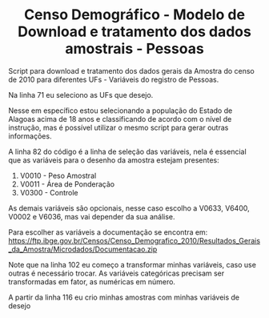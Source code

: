 <h1 align="center">Censo Demográfico - Modelo de Download e tratamento dos dados amostrais -  Pessoas</h1>


Script para download e tratamento dos dados gerais da Amostra do censo de 2010 para diferentes UFs - Variáveis do registro de Pessoas.

Na linha 71 eu seleciono as UFs que desejo.

Nesse em específico estou selecionando a população do Estado de Alagoas acima de 18 anos e classificando de acordo com o nível de instrução, mas é possível utilizar o mesmo script para gerar outras informações.

A linha 82 do código é a linha de seleção das variáveis, nela é essencial que as variáveis para o desenho da amostra estejam presentes:
1. V0010 - Peso Amostral
2. V0011 - Área de Ponderação
3. V0300 - Controle 

As demais variáveis são opcionais, nesse caso escolho a V0633, V6400, V0002 e V6036, mas vai depender da sua análise.

Para escolher as variáveis a documentação se encontra em: https://ftp.ibge.gov.br/Censos/Censo_Demografico_2010/Resultados_Gerais_da_Amostra/Microdados/Documentacao.zip

Note que na linha 102 eu começo a transformar minhas variáveis, caso use outras é necessário trocar. As variáveis categóricas precisam ser transformadas em fator, as numéricas em número.

A partir da linha 116 eu crio minhas amostras com minhas variáveis de desejo
